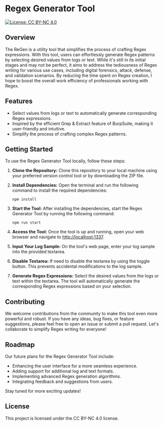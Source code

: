 # Regex Generator Tool

[![License: CC BY-NC 4.0](https://img.shields.io/badge/License-CC%20BY--NC%204.0-lightgreen.svg)](https://creativecommons.org/licenses/by-nc/4.0/)

## Overview

The ReGen is a utility tool that simplifies the process of crafting Regex expressions. With this tool, users can effortlessly generate Regex patterns by selecting desired values from logs or text. While it's still in its initial stages and may not be perfect, it aims to address the tediousness of Regex writing for various use cases, including digital forensics, attack, defense, and validation scenarios. By reducing the time spent on Regex creation, I hope to boost the overall work efficiency of professionals working with Regex.

## Features

- Select values from logs or text to automatically generate corresponding Regex expressions.
- Inspired by the efficient Grep & Extract feature of BurpSuite, making it user-friendly and intuitive.
- Simplify the process of crafting complex Regex patterns.

## Getting Started

To use the Regex Generator Tool locally, follow these steps:

1. **Clone the Repository:**
   Clone this repository to your local machine using your preferred version control tool or by downloading the ZIP file.

2. **Install Dependencies:**
   Open the terminal and run the following command to install the required dependencies:
   ```
   npm install
   ```

3. **Start the Tool:**
   After installing the dependencies, start the Regex Generator Tool by running the following command:
   ```
   npm run start
   ```

4. **Access the Tool:**
   Once the tool is up and running, open your web browser and navigate to [http://localhost:1337](http://localhost:1337).

5. **Input Your Log Sample:**
   On the tool's web page, enter your log sample into the provided textarea.

6. **Disable Textarea:**
   If need to disable the textarea by using the toggle button. This prevents accidental modifications to the log sample.

7. **Generate Regex Expressions:**
   Select the desired values from the logs or text within the textarea. The tool will automatically generate the corresponding Regex expressions based on your selection.

## Contributing

We welcome contributions from the community to make this tool even more powerful and robust. If you have any ideas, bug fixes, or feature suggestions, please feel free to open an issue or submit a pull request. Let's collaborate to simplify Regex writing for everyone!

## Roadmap

Our future plans for the Regex Generator Tool include:

- Enhancing the user interface for a more seamless experience.
- Adding support for additional log and text formats.
- Implementing advanced Regex generation algorithms.
- Integrating feedback and suggestions from users.

Stay tuned for more exciting updates!

## License

This project is licensed under the CC BY-NC 4.0 license.
